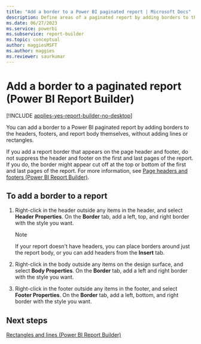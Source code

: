 ```yaml
---
title: "Add a border to a Power BI paginated report | Microsoft Docs"
description: Define areas of a paginated report by adding borders to the headers, footers, and report body in Power BI Report Builder. 
ms.date: 06/27/2023
ms.service: powerbi
ms.subservice: report-builder
ms.topic: conceptual
author: maggiesMSFT
ms.author: maggies
ms.reviewer: saurkumar
---
```

# Add a border to a paginated report (Power BI Report Builder)

[!INCLUDE [applies-yes-report-builder-no-desktop](../../includes/applies-yes-report-builder-no-desktop.md)]

You can add a border to a Power BI paginated report by adding borders to the headers, footers, and report body themselves, without adding lines or rectangles.
    
 If you add a report border that appears on the page header and footer, do not suppress the header and footer on the first and last pages of the report. If you do, the border might appear cut off at the top or bottom of the first and last pages of the report. For more information, see [Page headers and footers (Power BI Report Builder)](page-headers-footers-report-builder-service).    
    
## To add a border to a report    
    
1. Right-click in the header outside any items in the header, and select **Header Properties**. On the **Border** tab, add a left, top, and right border with the style you want.    
    
    > [!NOTE]    
    >  If your report doesn't have headers, you can place borders around just the report body, or you can add headers from the **Insert** tab.    
    
1. Right-click in the body outside any items on the design surface, and select **Body Properties**. On the **Border** tab, add a left and right border with the style you want.    
    
1. Right-click in the footer outside any items in the footer, and select **Footer Properties**. On the **Border** tab, add a left, bottom, and right border with the style you want.    
    
## Next steps    
 [Rectangles and lines (Power BI Report Builder)](/sql/reporting-services/report-design/rectangles-and-lines-report-builder-and-ssrs)    
    
  
